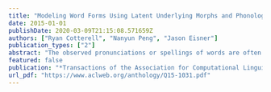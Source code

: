 ```yaml
---
title: "Modeling Word Forms Using Latent Underlying Morphs and Phonology"
date: 2015-01-01
publishDate: 2020-03-09T21:15:08.571659Z
authors: ["Ryan Cotterell", "Nanyun Peng", "Jason Eisner"]
publication_types: ["2"]
abstract: "The observed pronunciations or spellings of words are often explained as arising from the ''underlying forms'' of their morphemes. These forms are latent strings that linguists try to reconstruct by hand. We propose to reconstruct them automatically at scale, enabling generalization to new words. Given some surface word types of a concatenative language along with the abstract morpheme sequences that they express, we show how to recover consistent underlying forms for these morphemes, together with the (stochastic) phonology that maps each concatenation of underlying forms to a surface form. Our technique involves loopy belief propagation in a natural directed graphical model whose variables are unknown strings and whose conditional distributions are encoded as finite-state machines with trainable weights. We define training and evaluation paradigms for the task of surface word prediction, and report results on subsets of 7 languages."
featured: false
publication: "*Transactions of the Association for Computational Linguistics*"
url_pdf: "https://www.aclweb.org/anthology/Q15-1031.pdf"
---
```


